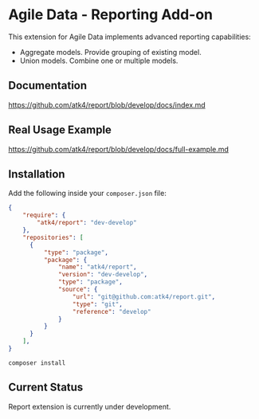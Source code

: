 # Agile Data - Reporting Add-on

This extension for Agile Data implements advanced reporting capabilities:

-   Aggregate models. Provide grouping of existing model.
-   Union models. Combine one or multiple models.

## Documentation

https://github.com/atk4/report/blob/develop/docs/index.md

## Real Usage Example

https://github.com/atk4/report/blob/develop/docs/full-example.md

## Installation

Add the following inside your `composer.json` file:

``` json
{
    "require": {
        "atk4/report": "dev-develop"
    },
    "repositories": [
      {
          "type": "package",
          "package": {
              "name": "atk4/report",
              "version": "dev-develop",
              "type": "package",
              "source": {
                  "url": "git@github.com:atk4/report.git",
                  "type": "git",
                  "reference": "develop"
              }
          }
      }
    ],
}
```


``` console
composer install
```

## Current Status

Report extension is currently under development.
